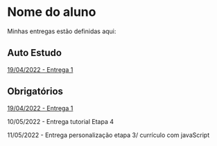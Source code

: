 # Nome do aluno
Minhas entregas estão definidas aqui:
## Auto Estudo
<a href="https://github.com/Intelihub/Template_Aluno/blob/main/02_AUT_EST_ENTREGA/Coloque%20aqui%20as%20entregas%20do%20seu%20auto%20estudo.rtf"> 19/04/2022 - Entrega 1 </a>
## Obrigatórios
<a href="https://github.com/Intelihub/Template_Aluno/blob/main/03_EX_OBRIGATORIOS/Coloque%20aqui%20entregas%20de%20exerc%C3%ADcios%20obrigat%C3%B3rios.rtf"> 19/04/2022 - Entrega 1 </a>
<p>10/05/2022 - Entrega tutorial Etapa 4<p/>
<p>11/05/2022 - Entrega personalização etapa 3/
  currículo com javaScript</p>
